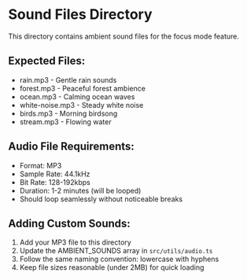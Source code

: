 # Sound Files Directory

This directory contains ambient sound files for the focus mode feature.

## Expected Files:
- rain.mp3 - Gentle rain sounds
- forest.mp3 - Peaceful forest ambience
- ocean.mp3 - Calming ocean waves
- white-noise.mp3 - Steady white noise
- birds.mp3 - Morning birdsong
- stream.mp3 - Flowing water

## Audio File Requirements:
- Format: MP3
- Sample Rate: 44.1kHz
- Bit Rate: 128-192kbps
- Duration: 1-2 minutes (will be looped)
- Should loop seamlessly without noticeable breaks

## Adding Custom Sounds:
1. Add your MP3 file to this directory
2. Update the AMBIENT_SOUNDS array in `src/utils/audio.ts`
3. Follow the same naming convention: lowercase with hyphens
4. Keep file sizes reasonable (under 2MB) for quick loading
